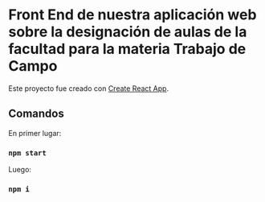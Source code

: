 # Front End de nuestra aplicación web sobre la designación de aulas de la facultad para la materia Trabajo de Campo

Este proyecto fue creado con [Create React App](https://github.com/facebook/create-react-app).

## Comandos

En primer lugar:

### `npm start`

Luego:

### `npm i`